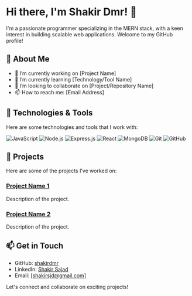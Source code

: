 # Hi there, I'm Shakir Dmr! 👋

I'm a passionate programmer specializing in the MERN stack, with a keen interest in building scalable web applications. Welcome to my GitHub profile!

## 🚀 About Me

- 🔭 I’m currently working on [Project Name]
- 🌱 I’m currently learning [Technology/Tool Name]
- 👯 I’m looking to collaborate on [Project/Repository Name]
- 📫 How to reach me: [Email Address]

## 🔧 Technologies & Tools

Here are some technologies and tools that I work with:

![JavaScript](https://img.shields.io/badge/-JavaScript-black?style=flat-square&logo=javascript)
![Node.js](https://img.shields.io/badge/-Node.js-black?style=flat-square&logo=node.js)
![Express.js](https://img.shields.io/badge/-Express.js-black?style=flat-square&logo=express)
![React](https://img.shields.io/badge/-React-black?style=flat-square&logo=react)
![MongoDB](https://img.shields.io/badge/-MongoDB-black?style=flat-square&logo=mongodb)
![Git](https://img.shields.io/badge/-Git-black?style=flat-square&logo=git)
![GitHub](https://img.shields.io/badge/-GitHub-181717?style=flat-square&logo=github)

## 📂 Projects

Here are some of the projects I've worked on:

### [Project Name 1](link-to-project-1)
Description of the project.

### [Project Name 2](link-to-project-2)
Description of the project.


## 📫 Get in Touch

- GitHub: [shakirdmr](https://github.com/shakirdmr)
- LinkedIn: [Shakir Sajad]([https://www.linkedin.com/in/your-profile/](https://www.linkedin.com/in/shakirdmr/))
- Email: [shakirsjd@gmail.com]

Let's connect and collaborate on exciting projects!
